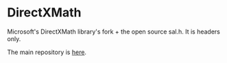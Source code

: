 # DirectXMath
Microsoft's DirectXMath library's fork + the open source sal.h. It is headers only.

The main repository is [here](https://github.com/microsoft/DirectXMath).
